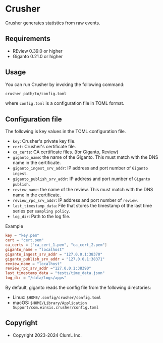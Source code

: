 # Crusher

Crusher generates statistics from raw events.

## Requirements

* REview 0.39.0 or higher
* Giganto 0.21.0 or higher

## Usage

You can run Crusher by invoking the following command:

```sh
crusher path/to/config.toml
```

where `config.toml` is a configuration file in TOML format.

## Configuration file

The following is key values in the TOML configuration file.

* `key`: Crusher's private key file.
* `cert`: Crusher's certificate file.
* `ca_certs`: CA certificate files. (for Giganto, Review)
* `giganto_name`: the name of the Giganto. This must match with the DNS name in
  the certificate.
* `giganto_ingest_srv_addr`: IP address and port number of `Giganto ingest`.
* `giganto_publish_srv_addr`: IP address and port number of `Giganto publish`.
* `review_name`: the name of the review. This must match with the DNS name in
  the certificate.
* `review_rpc_srv_addr`: IP address and port number of `review`.
* `last_timestamp_data`: File that stores the timestamp of the last time series
  per `sampling policy`.
* `log_dir`: Path to the log file.

Example

```toml
key = "key.pem"
cert = "cert.pem"
ca_certs = ["ca_cert_1.pem", "ca_cert_2.pem"]
giganto_name = "localhost"
giganto_ingest_srv_addr = "127.0.0.1:38370"
giganto_publish_srv_addr = "127.0.0.1:38371"
review_name = "localhost"
review_rpc_srv_addr ="127.0.0.1:38390"
last_timestamp_data = "tests/time_data.json"
log_dir = "/data/logs/apps"
```

By default, giganto reads the config file from the following directories:

* Linux: `$HOME/.config/crusher/config.toml`
* macOS: `$HOME/Library/Application Support/com.einsis.crusher/config.toml`

## Copyright

* Copyright 2023-2024 ClumL Inc.
